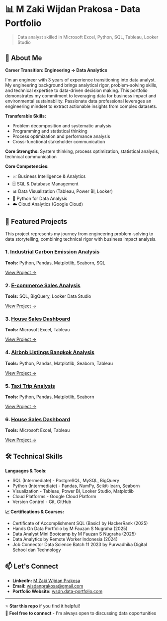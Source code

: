 # 📊 M Zaki Wijdan Prakosa - Data Portfolio

> Data analyst skilled in Microsoft Excel, Python, SQL, Tableau, Looker Studio 

## 👋 About Me

**Career Transition: Engineering → Data Analytics**

I'm an engineer with 3 years of experience transitioning into data analyst. My engineering background brings analytical rigor, problem-solving skills, and technical expertise to data-driven decision making. This portfolio demonstrates my commitment to leveraging data for business impact and environmental sustainability. Passionate data professional leverages an engineering mindset to extract actionable insights from complex datasets.

**Transferable Skills:** 
- Problem decomposition and systematic analysis
- Programming and statistical thinking
- Process optimization and performance analysis
- Cross-functional stakeholder communication

**Core Strengths:** System thinking, process optimization, statistical analysis, technical communication

**Core Competencies:**
- 📈 Business Intelligence & Analytics
- 🗄️ SQL & Database Management  
- 📊 Data Visualization (Tableau, Power BI, Looker)
- 🐍 Python for Data Analysis
- ☁️ Cloud Analytics (Google Cloud)

## 🚀 Featured Projects
This project represents my journey from engineering problem-solving to data storytelling, combining technical rigor with business impact analysis.

### 1. [Industrial Carbon Emission Analysis](./projects/01-Industrial-Carbon-Emission-Analysis)
**Tools:** Python, Pandas, Matplotlib, Seaborn, SQL  

[View Project →](./projects/01-Industrial-Carbon-Emission-Analysis)

### 2. [E-commerce Sales Analysis](./projects/02-retail-sales-analysis)
**Tools:** SQL, BigQuery, Looker Data Studio  

[View Project →](./projects/02-retail-sales-analysis)

### 3. [House Sales Dashboard](./projects/03-House-Sales-Dashboard)
**Tools:** Microsoft Excel, Tableau  

[View Project →](./projects/03-House-Sales-Dashboard)

### 4. [Airbnb Listings Bangkok Analysis](./projects/04-Airbnb-Listings-Bangkok-Analysis)
**Tools:** Python, Pandas, Matplotlib, Seaborn, Tableau  

[View Project →](./projects/04-Airbnb-Listings-Bangkok-Analysis)

### 5. [Taxi Trip Analysis](./projects/05-Taxi-Trip-Analysis)
**Tools:** Python, Pandas, Matplotlib, Seaborn  

[View Project →](./projects/05-Taxi-Trip-Analysis)

### 6. [House Sales Dashboard](./projects/03-House-Sales-Dashboard)
**Tools:** Microsoft Excel, Tableau  

[View Project →](./projects/03-House-Sales-Dashboard)

## 🛠️ Technical Skills

**Languages & Tools:**
- SQL (Intermediate) - PostgreSQL, MySQL, BigQuery
- Python (Intermediate) - Pandas, NumPy, Scikit-learn, Seaborn
- Visualization - Tableau, Power BI, Looker Studio, Matplotlib
- Cloud Platforms - Google Cloud Platform
- Version Control - Git, GitHub

**📈 Certifications & Courses:**
- Certificate of Accomplishment SQL (Basic) by HackerRank (2025)
- Hands On Data Portfolio by M Fauzan S Nugraha (2025)
- Data Analyst Mini Bootcamp by M Fauzan S Nugraha (2025)
- Data Analytics by Remote Worker Indonesia (2024)
- Job Connector Data Science Batch 11 2023 by Purwadhika Digital School dan Technology 

## 📫 Let's Connect

- **LinkedIn:** [M Zaki Wijdan Prakosa](https://www.linkedin.com/in/Muhammad-Zaki-Wijdan756)
- **Email:** wisdanprakosa@gmail.com
- **Portfolio Website:** [wsdn.data-portfolio.com](https://wisdanprakosa.github.io/data.web-portfolio/)

---

⭐ **Star this repo** if you find it helpful!  
🔗 **Feel free to connect** - I'm always open to discussing data opportunities

